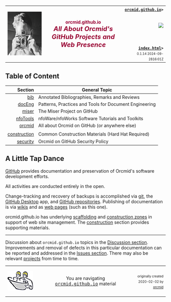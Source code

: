<!-- index.md 0.1.14                UTF-8                         2024-09-28
     ----1----|----2----|----3----|----4----|----5----|----6----|----7----|--*
     -->
<table border="0" width="100%">
  <tr>
    <td width="25%" align="left" height="6">
        <a href="./" target="_top">
           <img border="0" src="images/F56xx04-SelfPortrait2-logo.png"
                width="172" height="137"
                alt="Self Portrait 2 - photographer in mirror"
                longdesc="An early selfie taken with my first SLR, a Praktika"
                />
        </a>
    </td>
    <td width="50%" height="6">
      <p align="center"><strong><font color="#990033">orcmid.github.io<br /><big><big><em>
		All About Orcmid's GitHub Projects and Web Presence</em></big></big></font></strong>
      </p>
    </td>
    <td width="25%" valign="middle" align="right">
      <b><code><a href="./" target="top">orcmid.github.io</a>&gt;
      </code></b>
      <br /><br />
      <a href="https://clustrmaps.com/site/1bw9w" title="Visit tracker">
            <img src="//www.clustrmaps.com/map_v2.png?d=3-2eQV4fOuelVHp_YtztZ0hl9Uj4ei9zLKw_nRgCgyM&cl=ffffff" />
      </a>
      <br /><br />
      <b><code>
         <a href="index.html" target="_top">index.html</a>&gt;</code></b>
      <br />
      <small><small>
        0.1.14 2024-09-2816:01Z<!-- MAINTAIN THIS MANUALLY -->
      </small></small>
      </td>
  </tr>
</table>

## Table of Content

| **Section** |  **General Topic** |
|   --:       |  ---               |
| [bib](bib/) | Annotated Bibliographies, Remarks and Reviews |
| [docEng](docEng/) | Patterns, Practices and Tools for Document Engineering |
| [miser](miser/) | The Miser Project on GitHub |
| [nfoTools](nfoTools/) | nfoWare/nfoWorks Software Tutorials and Toolkits|
| [orcmid](orcmid/) | All about Orcmid on GitHub (or anywhere else)|
| | |
| [construction](construction/) | Common Construction Materials (Hard Hat Required)|
| [security](security.html) | Orcmid on GitHub Security Policy |

## A Little Tap Dance

[GitHub](https://www.makeuseof.com/what-is-github-an-introduction/) provides
documentation and preservation of Orcmid's software development efforts.

All activities are conducted entirely in the open.

Change-tracking and recovery of backups is accomplished via
[git](https://en.wikipedia.org/wiki/Git), the
[GitHub Desktop](https://docs.github.com/en/desktop) app, and
[GitHub repositories](https://docs.github.com/en/get-started/quickstart/hello-world).
Publishing
of documentation is via [wikis](https://docs.github.com/en/communities/documenting-your-project-with-wikis/about-wikis) and as
[web pages](https://pages.github.com/) (such as this one).

orcmid.github.io has underlying
[scaffolding](index.htm) and [construction zones](construction.htm) in support
of web site management. The [construction](construction/) section provides
supporting materials.

----

Discussion about `orcmid.github.io` topics in the
[Discussion section](https://github.com/orcmid/orcmid.github.io/discussions).
Improvements and removal of defects in this particular documentation can be
reported and addressed in the
[Issues section](https://github.com/orcmid/orcmid.github.io/issues).  There
may also be relevant
[projects](https://github.com/orcmid/orcmid.github.io/projects)
from time to time.

<table border="0" cellspacing="3" width="100%">
  <tr>
    <td width="25%">
      <p>
		<a href="index.htm">
		<img border="0" src="images/hardhat-thumb.gif" width="80" height="60" alt="Construction Zone (Hard Hat Area)"></a></p>
    </td>
    <td width="50%" valign="middle" align="center">
      You are navigating <a href="./"><tt>orcmid.github.io</tt></a> material
    </td>
    <td width="25%">
      <p align="right"><font size="-2">originally created 2020-02-02 by
		<a href="orcmid/">orcmid</a></font></p>
    </td>
  </tr>
</table>
<!--

      0.1.14 2024-09-28T16:01Z Add Security Policy link
      0.1.13 2023-12-11T01:06Z Polishing of the approach and scaffolding usage
      0.1.12 2023-12-09T01:27Z Use GitHub link that doesn't hit a dashboard
      0.1.11 2023-12-08T00:11Z More smoothing on construction structure
      0.1.10 2023-12-07T19:02Z Fix simple typo
      0.1.9 2023-12-05T20:39Z Simplification
      0.1.8 2023-12-05T16:19Z Cutting back on details, defer to construction/
      0.1.7 2023-12-05T00:17Z One last try at smoothing
      0.1.6 2023-12-04T21:05Z Smoothing further
      0.1.5 2023-12-04T19:27Z More reshuffling and a small fix
      0.1.4 2023-12-04T18:44Z Reshuffling for better flow
      0.1.3 2023-12-03T17:09Z Still struggling to get the working just right
      0.1.2 2023-12-03T16:20Z More wordsmithing
      0.1.1 2023-12-01T20:55Z Touch-ups
      0.1.0 2023-12-01T20:07Z Convert to hybrid form, touch-up
      0.0.8 2023-11-26T01:07Z Add bib/ entry
      0.0.7 2023-08-30T03:51Z Rename from README.md and smooth over
      0.0.6 2023-08-28T16:42Z Clarify what and where of this material
      0.0.5 2023-08-28T16:27Z Reflect some ponderings/musings
      0.0.4 2023-08-18T02:41Z Add orcmid/ as a local section here
      0.0.3 2023-08-18T02:10Z Correct link to projects (issue #2)
      0.0.2 2023-08-18T00:33Z touch-ups
      0.0.1 2023-08-17T16:59Z updated placeholder to introduce how this all
            fits with GitHub Pages at <https://orcmid.github.io>.  Borrowed
            from nfoTools/docs/index.md 0.0.12
      0.0.0 2020-02-22 Initial Commit

      -->
